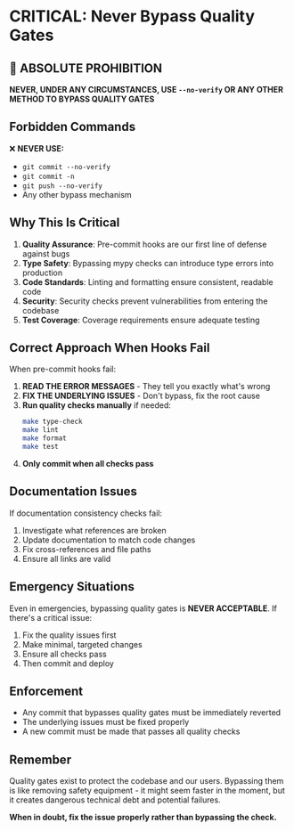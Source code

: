 # CRITICAL: Never Bypass Quality Gates

## 🚨 ABSOLUTE PROHIBITION

**NEVER, UNDER ANY CIRCUMSTANCES, USE `--no-verify` OR ANY OTHER METHOD TO BYPASS QUALITY GATES**

## Forbidden Commands

❌ **NEVER USE:**
- `git commit --no-verify`
- `git commit -n`
- `git push --no-verify`
- Any other bypass mechanism

## Why This Is Critical

1. **Quality Assurance**: Pre-commit hooks are our first line of defense against bugs
2. **Type Safety**: Bypassing mypy checks can introduce type errors into production
3. **Code Standards**: Linting and formatting ensure consistent, readable code
4. **Security**: Security checks prevent vulnerabilities from entering the codebase
5. **Test Coverage**: Coverage requirements ensure adequate testing

## Correct Approach When Hooks Fail

When pre-commit hooks fail:

1. **READ THE ERROR MESSAGES** - They tell you exactly what's wrong
2. **FIX THE UNDERLYING ISSUES** - Don't bypass, fix the root cause
3. **Run quality checks manually** if needed:
   ```bash
   make type-check
   make lint
   make format
   make test
   ```
4. **Only commit when all checks pass**

## Documentation Issues

If documentation consistency checks fail:
1. Investigate what references are broken
2. Update documentation to match code changes
3. Fix cross-references and file paths
4. Ensure all links are valid

## Emergency Situations

Even in emergencies, bypassing quality gates is **NEVER ACCEPTABLE**. If there's a critical issue:

1. Fix the quality issues first
2. Make minimal, targeted changes
3. Ensure all checks pass
4. Then commit and deploy

## Enforcement

- Any commit that bypasses quality gates must be immediately reverted
- The underlying issues must be fixed properly
- A new commit must be made that passes all quality checks

## Remember

Quality gates exist to protect the codebase and our users. Bypassing them is like removing safety equipment - it might seem faster in the moment, but it creates dangerous technical debt and potential failures.

**When in doubt, fix the issue properly rather than bypassing the check.**
